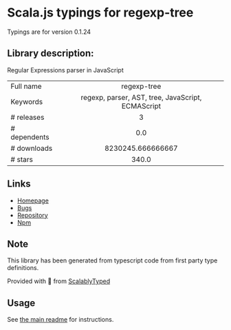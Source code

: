 
# Scala.js typings for regexp-tree

Typings are for version 0.1.24

## Library description:
Regular Expressions parser in JavaScript

|                    |                 |
| ------------------ | :-------------: |
| Full name          | regexp-tree |
| Keywords           | regexp, parser, AST, tree, JavaScript, ECMAScript |
| # releases         | 3 |
| # dependents       | 0.0 |
| # downloads        | 8230245.666666667 |
| # stars            | 340.0 |

## Links
- [Homepage](https://github.com/DmitrySoshnikov/regexp-tree)
- [Bugs](https://github.com/DmitrySoshnikov/regexp-tree/issues)
- [Repository](https://github.com/DmitrySoshnikov/regexp-tree)
- [Npm](https://www.npmjs.com/package/regexp-tree)
    


## Note
This library has been generated from typescript code from first party type definitions.

Provided with :purple_heart: from [ScalablyTyped](https://github.com/oyvindberg/ScalablyTyped)

## Usage
See [the main readme](../../readme.md) for instructions.


